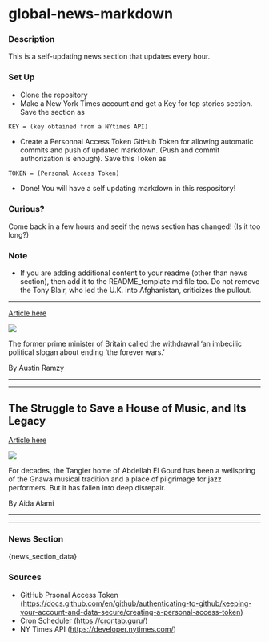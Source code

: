 # global-news-markdown

### Description 
This is a self-updating news section that updates every hour.

### Set Up 
* Clone the repository
* Make a New York Times account and get a Key for top stories section. Save the section as 
 ```
 KEY = (key obtained from a NYtimes API)
 ```
*  Create a Personnal Access Token GitHub Token for allowing automatic commits and push of updated markdown. (Push and commit authorization is enough). Save this Token as 
```
TOKEN = (Personal Access Token)
```
* Done! You will have a self updating markdown in this respository!

### Curious?
Come back in a few hours and seeif the news section has changed! (Is it too long?)

### Note
* If you are adding additional content to your readme (other than news section), then add it to the README_template.md file too. Do not remove the Tony Blair, who led the U.K. into Afghanistan, criticizes the pullout.
----------------------------------------------------------------------

[Article here](https://www.nytimes.com/2021/08/22/world/tony-blair-afghanistan-pullout.html)

[![](https://static01.nyt.com/images/2021/08/22/world/22afghanistanbriefing-tony-blair/merlin_15962709_4ea881df-c327-4bc9-a11d-3ff741bcd066-superJumbo.jpg)](https://www.nytimes.com/2021/08/22/world/tony-blair-afghanistan-pullout.html)

The former prime minister of Britain called the withdrawal ‘an imbecilic political slogan about ending ‘the forever wars.’

By Austin Ramzy

* * *

* * *

The Struggle to Save a House of Music, and Its Legacy
-----------------------------------------------------

[Article here](https://www.nytimes.com/2021/08/21/world/africa/morocco-dar-gnawa.html)

[![](https://static01.nyt.com/images/2021/08/11/world/00Morocco-Music01/merlin_192780219_066f822d-cce3-40e1-b66c-2f082e4493e1-superJumbo.jpg)](https://www.nytimes.com/2021/08/21/world/africa/morocco-dar-gnawa.html)

For decades, the Tangier home of Abdellah El Gourd has been a wellspring of the Gnawa musical tradition and a place of pilgrimage for jazz performers. But it has fallen into deep disrepair.

By Aida Alami

* * *

* * *

### News Section 
{news_section_data}


### Sources 
* GitHub Prsonal Access Token (https://docs.github.com/en/github/authenticating-to-github/keeping-your-account-and-data-secure/creating-a-personal-access-token)
* Cron Scheduler (https://crontab.guru/)
* NY Times API (https://developer.nytimes.com/)
